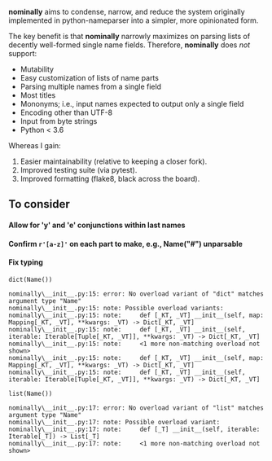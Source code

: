 **nominally** aims to condense, narrow, and reduce the system originally
implemented in python-nameparser into a simpler, more opinionated form.

The key benefit is that **nominally** narrowly maximizes on parsing
lists of decently well-formed single name fields. Therefore, **nominally**
does *not* support:

- Mutability
- Easy customization of lists of name parts
- Parsing multiple names from a single field
- Most titles
- Mononyms; i.e., input names expected to output only a single field
- Encoding other than UTF-8
- Input from byte strings
- Python < 3.6

<!-- Della, Abu, Doctor... -->

Whereas I gain:

1. Easier maintainability (relative to keeping a closer fork).
2. Improved testing suite (via pytest).
3. Improved formatting (flake8, black across the board).

## To consider

#### Allow for 'y' and 'e' conjunctions within last names

#### Confirm `r'[a-z]'` on each part to make, e.g., Name("#") unparsable

#### Fix typing

`dict(Name())`

    nominally\__init__.py:15: error: No overload variant of "dict" matches argument type "Name"
    nominally\__init__.py:15: note: Possible overload variants:
    nominally\__init__.py:15: note:     def [_KT, _VT] __init__(self, map: Mapping[_KT, _VT], **kwargs: _VT) -> Dict[_KT, _VT]
    nominally\__init__.py:15: note:     def [_KT, _VT] __init__(self, iterable: Iterable[Tuple[_KT, _VT]], **kwargs: _VT) -> Dict[_KT, _VT]
    nominally\__init__.py:15: note:     <1 more non-matching overload not shown>
    nominally\__init__.py:15: note:     def [_KT, _VT] __init__(self, map: Mapping[_KT, _VT], **kwargs: _VT) -> Dict[_KT, _VT]
    nominally\__init__.py:15: note:     def [_KT, _VT] __init__(self, iterable: Iterable[Tuple[_KT, _VT]], **kwargs: _VT) -> Dict[_KT, _VT]

`list(Name())`

    nominally\__init__.py:17: error: No overload variant of "list" matches argument type "Name"
    nominally\__init__.py:17: note: Possible overload variant:
    nominally\__init__.py:17: note:     def [_T] __init__(self, iterable: Iterable[_T]) -> List[_T]
    nominally\__init__.py:17: note:     <1 more non-matching overload not shown>